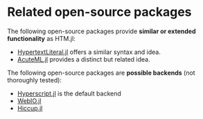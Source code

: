 # Related open-source packages

The following open-source packages provide **similar or extended functionality** as HTM.jl:

- [HypertextLiteral.jl](https://github.com/MechanicalRabbit/HypertextLiteral.jl) offers a similar syntax and idea.
- [AcuteML.jl](https://github.com/aminya/AcuteML.jl) provides a distinct but related idea.

The following open-source packages are **possible backends** (not thoroughly tested):

- [Hyperscript.jl](https://github.com/yurivish/Hyperscript.jl) is the default backend
- [WebIO.jl](https://github.com/JuliaGizmos/WebIO.jl)
- [Hiccup.jl](https://github.com/JunoLab/Hiccup.jl)
